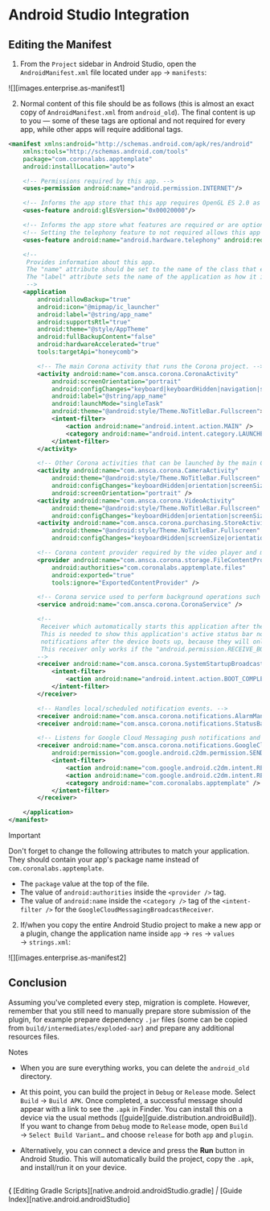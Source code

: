# Android Studio Integration


## Editing the Manifest

1. From the `Project` sidebar in Android&nbsp;Studio, open the `AndroidManifest.xml` file located under <nobr>`app` &rarr; `manifests`</nobr>:

<div class="image-indent" style="width:90%;">

![][images.enterprise.as-manifest1]

</div>

2. Normal content of this file should be as follows (this&nbsp;is almost an exact copy of `AndroidManifest.xml` from `android_old`). The final content is up to you&nbsp;&mdash; some of these tags are optional and not required for every app, while other apps will require additional tags.

<div class="code-indent">

``````xml
<manifest xmlns:android="http://schemas.android.com/apk/res/android"
    xmlns:tools="http://schemas.android.com/tools"
    package="com.coronalabs.apptemplate"
    android:installLocation="auto">

    <!-- Permissions required by this app. -->
    <uses-permission android:name="android.permission.INTERNET"/>

    <!-- Informs the app store that this app requires OpenGL ES 2.0 as a minimum. Required by Corona. -->
    <uses-feature android:glEsVersion="0x00020000"/>

    <!-- Informs the app store what features are required or are optional for this app. -->
    <!-- Setting the telephony feature to not required allows this app to be installed by devices that are not phones. -->
    <uses-feature android:name="android.hardware.telephony" android:required="false"/>

    <!--
     Provides information about this app.
     The "name" attribute should be set to the name of the class that extends/inherits from the Application class.
     The "label" attribute sets the name of the application as how it is shown to the end-user.
     -->
    <application
        android:allowBackup="true"
        android:icon="@mipmap/ic_launcher"
        android:label="@string/app_name"
        android:supportsRtl="true"
        android:theme="@style/AppTheme"
        android:fullBackupContent="false"
        android:hardwareAccelerated="true"
        tools:targetApi="honeycomb">

        <!-- The main Corona activity that runs the Corona project. -->
        <activity android:name="com.ansca.corona.CoronaActivity"
            android:screenOrientation="portrait"
            android:configChanges="keyboard|keyboardHidden|navigation|screenSize|orientation"
            android:label="@string/app_name"
            android:launchMode="singleTask"
            android:theme="@android:style/Theme.NoTitleBar.Fullscreen">
            <intent-filter>
                <action android:name="android.intent.action.MAIN" />
                <category android:name="android.intent.category.LAUNCHER" />
            </intent-filter>
        </activity>

        <!-- Other Corona activities that can be launched by the main Corona activity. -->
        <activity android:name="com.ansca.corona.CameraActivity"
            android:theme="@android:style/Theme.NoTitleBar.Fullscreen"
            android:configChanges="keyboardHidden|orientation|screenSize"
            android:screenOrientation="portrait" />
        <activity android:name="com.ansca.corona.VideoActivity"
            android:theme="@android:style/Theme.NoTitleBar.Fullscreen"
            android:configChanges="keyboardHidden|orientation|screenSize" />
        <activity android:name="com.ansca.corona.purchasing.StoreActivity"
            android:theme="@android:style/Theme.NoTitleBar.Fullscreen"
            android:configChanges="keyboardHidden|screenSize|orientation" />

        <!-- Corona content provider required by the video player and mail app to access this app's local files. -->
        <provider android:name="com.ansca.corona.storage.FileContentProvider"
            android:authorities="com.coronalabs.apptemplate.files"
            android:exported="true"
            tools:ignore="ExportedContentProvider" />

        <!-- Corona service used to perform background operations such as managing notifications. -->
        <service android:name="com.ansca.corona.CoronaService" />

        <!--
         Receiver which automatically starts this application after the Android device starts up.
         This is needed to show this application's active status bar notifications and reschedule pending
         notifications after the device boots up, because they will only be shown if the app is running.
         This receiver only works if the "android.permission.RECEIVE_BOOT_COMPLETED" permission has been set.
        -->
        <receiver android:name="com.ansca.corona.SystemStartupBroadcastReceiver">
            <intent-filter>
                <action android:name="android.intent.action.BOOT_COMPLETED" />
            </intent-filter>
        </receiver>

        <!-- Handles local/scheduled notification events. -->
        <receiver android:name="com.ansca.corona.notifications.AlarmManagerBroadcastReceiver" />
        <receiver android:name="com.ansca.corona.notifications.StatusBarBroadcastReceiver" />

        <!-- Listens for Google Cloud Messaging push notifications and registration messages. -->
        <receiver android:name="com.ansca.corona.notifications.GoogleCloudMessagingBroadcastReceiver"
            android:permission="com.google.android.c2dm.permission.SEND" >
            <intent-filter>
                <action android:name="com.google.android.c2dm.intent.RECEIVE" />
                <action android:name="com.google.android.c2dm.intent.REGISTRATION" />
                <category android:name="com.coronalabs.apptemplate" />
            </intent-filter>
        </receiver>

    </application>
</manifest>
``````

<div class="guide-notebox-imp">
<div class="notebox-title-imp">Important</div>

Don't forget to change the following attributes to match your application. They should contain your app's package name instead of `com.coronalabs.apptemplate`.

* The `package` value at the top of the file.
* The value of `android:authorities` inside the <nobr>`<provider />`</nobr> tag.
* The value of `android:name` inside the <nobr>`<category />`</nobr> tag of the <nobr>`<intent-filter />`</nobr> for the `GoogleCloudMessagingBroadcastReceiver`.

</div>
</div>

2. If/when you copy the entire Android&nbsp;Studio project to make a new app or a plugin, change the application name inside <nobr>`app` &rarr; `res` &rarr; `values` &rarr; `strings.xml`</nobr>:


<div class="image-indent" style="width:90%;">

![][images.enterprise.as-manifest2]

</div>


## Conclusion

Assuming you've completed every step, migration is complete. However, remember that you still need to manually prepare store submission of the plugin, for example prepare dependency `.jar` files (some&nbsp;can be copied from `build/intermediates/exploded-aar`) and prepare any additional resources files.

<div class="guide-notebox">
<div class="notebox-title">Notes</div>

* When you are sure everything works, you can delete the `android_old` directory.

* At this point, you can build the project in `Debug` or `Release` mode. Select <nobr>`Build` &rarr; `Build APK`</nobr>. Once completed, a successful message should appear with a link to see the `.apk` in Finder. You can install this on a device via the usual methods \([guide][guide.distribution.androidBuild]\). If you want to change from `Debug` mode to `Release` mode, open <nobr>`Build` &rarr; `Select Build Variant…`</nobr> and choose `release` for both `app` and `plugin`.

* Alternatively, you can connect a device and press the __Run__ button in Android&nbsp;Studio. This will automatically build the project, copy the `.apk`, and install/run it on your device.

</div>


##

<div class="walkthrough-nav">

__&lang;__ [Editing Gradle Scripts][native.android.androidStudio.gradle] _|_ [Guide Index][native.android.androidStudio]

</div>
